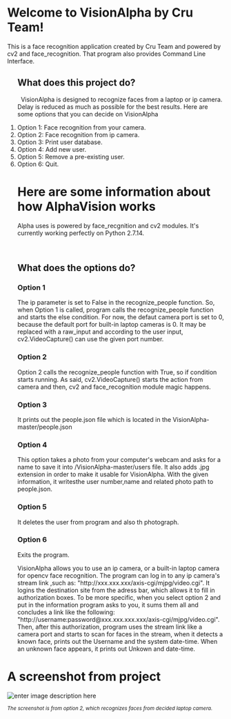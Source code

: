 <h1 id="welcome-to-visionalpha-by-cru-team">Welcome to VisionAlpha by Cru Team!</h1>
<p>This is a face recognition application created by Cru Team and powered by cv2 and face_recognition. That program also provides Command Line Interface.</p>
<ol>
  <h2>What does this project do?</h2>
  <p>&nbsp;&nbsp;VisionAlpha is designed to recognize faces from a laptop or ip camera. Delay is reduced as much as possible for the best results. Here are some options that you can decide on VisionAlpha</p>
<li>Option 1: Face recognition from your camera.</li>
<li>Option 2: Face recognition from ip camera.</li>
<li>Option 3: Print user database.</li>
<li>Option 4: Add new user.</li>
<li>Option 5: Remove a pre-existing user.</li>
<li>Option 6: Quit.</li> 
   <h1>Here are some information about how AlphaVision works</h1>
  <p>Alpha uses is powered by face_recgnition and cv2 modules. It's currently working perfectly on Python 2.7.14.</p>
    <br>
    <h2>What does the options do?</h2>
  <h3>Option 1</h3>
  <p>The ip parameter is set to False in the recognize_people function. So, when Option 1 is called, program calls the 
  recognize_people function and starts the else condition. For now, the defaut camera port is set to 0, because the 
  default port for built-in laptop cameras is 0. It may be replaced with a raw_input and according to the user input, cv2.VideoCapture() can use the given port number.</p>
  <h3>Option 2</h3>
    <p>Option 2 calls the recognize_people function with True, so if condition starts running. As said, cv2.VideoCapture() starts the action from camera and then, cv2 and face_recognition module magic happens.</p>
  <h3>Option 3</h3>
  <p>It prints out the people.json file which is located in the VisionAlpha-master/people.json</p>
  <h3>Option 4</h3>
  <p>This option takes a photo from your computer's webcam and asks for a name to save it into /VisionAlpha-master/users file. It also adds .jpg extension in order to make it usable for VisionAlpha. With the given information, it writesthe user number,name and related photo path to people.json.</p>
  <h3>Option 5</h3>
  <p>It deletes the user from program and also th photograph.</p>
  <h3>Option 6</h3>
  <p>Exits the program.</p>
<p>  VisionAlpha allows you to use an ip camera, or a built-in laptop camera for opencv face recognition. The program can log in to any ip camera's stream link ,such as: "http://xxx.xxx.xxx/axis-cgi/mjpg/video.cgi". It logins the destination site from the adress bar, which allows it to fill in authorization boxes. To be more specific, when you select option 2 and put in the information program asks to you, it sums them all and concludes a link like the following: "http://username:password@xxx.xxx.xxx.xxx/axis-cgi/mjpg/video.cgi". Then, after this authorization, program uses the stream link like a camera port and starts to scan for faces in the stream, when it detects a known face, prints out the Username and the system date-time. When an unknown face appears, it prints out Unkown and date-time.</p> 
</ol>
<h1 id="example">A screenshot from project</h1>
<p><img src="https://github.com/hmertuygun/VisionAlpha/blob/master/example.jpg?raw=true" alt="enter image description here"></p>
<sup><i>The screenshot is from option 2, which recognizes faces from decided laptop camera.</i></sup>

